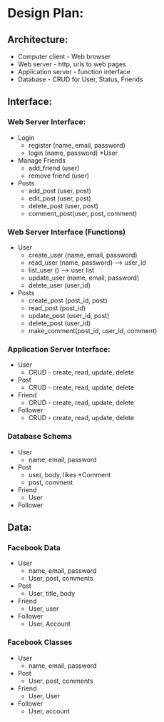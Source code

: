 #
# Design Plan:

## **Architecture:**

- Computer client - Web browser
- Web server - http, urls to web pages
- Application server - function interface
- Database - CRUD for User, Status, Friends

## **Interface:**

### **Web Server Interface:**

- Login
  - register (name, email, password)
  - login (name, password) \*User
- Manage Friends
  - add\_friend (user)
  - remove friend (user)
- Posts
  - add\_post (user, post)
  - edit\_post (user, post)
  - delete\_post (user, post)
  - comment\_post(user, post, comment)

### **Web Server Interface (Functions)**

- User
  - create\_user (name, email, password)
  - read\_user (name, password) --&gt; user\_id
  - list\_user () --&gt; user list
  - update\_user (name, email, password)
  - delete\_user (user\_id)
- Posts
  - create\_post (post\_id, post)
  - read\_post (post\_id)
  - update\_post (user\_id, post)
  - delete\_post (user\_id)
  - make\_comment(post\_id, user\_id, comment)

### **Application Server Interface:**

- User
  - CRUD - create, read, update, delete
- Post
  - CRUD - create, read, update, delete
- Friend
  - CRUD - create, read, update, delete
- Follower
  - CRUD - create, read, update, delete

### **Database Schema**

- User
  - name, email, password
- Post
  - user, body, likes \*Comment
  - post, comment
- Friend
  - User
- Follower

## **Data:**

### **Facebook**  **Data**

- User
  - name, email, password
  - User, post, comments
- Post
  - User, title, body
- Friend
  - User, user
- Follower
  - User, Account

### **Facebook Classes**

- User
  - name, email, password
- Post
  - User, post, comments
- Friend
  - User, User
- Follower
  - User, account
